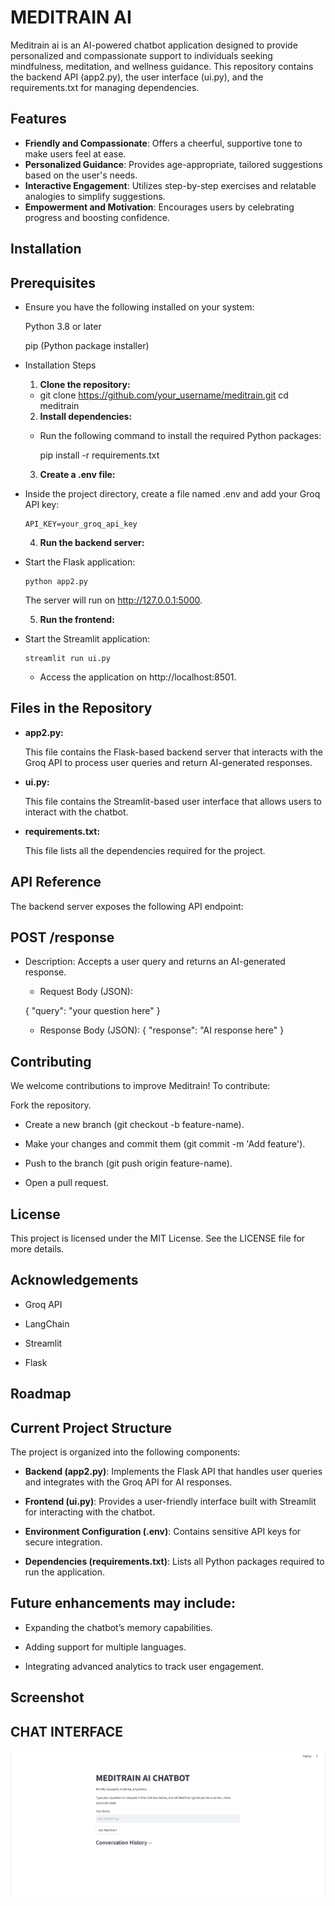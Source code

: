 
# MEDITRAIN AI

Meditrain ai is an AI-powered chatbot application designed to provide personalized and compassionate support to individuals seeking mindfulness, meditation, and wellness guidance. This repository contains the backend API (app2.py), the user interface (ui.py), and the requirements.txt for managing dependencies.


## Features

- **Friendly and Compassionate**: Offers a cheerful, supportive tone to make users feel at ease.
- **Personalized Guidance**: Provides age-appropriate, tailored suggestions based on the user's needs.
- **Interactive Engagement**: Utilizes step-by-step exercises and relatable analogies to simplify suggestions.
- **Empowerment and Motivation**: Encourages users by celebrating progress and boosting confidence.



## Installation


## Prerequisites
- Ensure you have the following installed on your system:

    Python 3.8 or later

    pip (Python package installer)

- Installation Steps

   1) **Clone the repository:**

   - git clone https://github.com/your_username/meditrain.git
          cd meditrain

   2) **Install dependencies:**
   - Run the following command to install the required Python packages:

      pip install -r requirements.txt

   3) **Create a .env file:**
- Inside the project directory, create a file named .env and add your Groq API key:

      API_KEY=your_groq_api_key

   4) **Run the backend server:**
- Start the Flask application:

      python app2.py

    The server will run on http://127.0.0.1:5000.

  5) **Run the frontend:**
- Start the Streamlit application:

      streamlit run ui.py

   - Access the application on http://localhost:8501.

## Files in the Repository

- **app2.py:**

  This file contains the Flask-based backend server that interacts with the Groq API to process user queries and return AI-generated responses.

- **ui.py:**

  This file contains the Streamlit-based user interface that allows users to interact with the chatbot.

- **requirements.txt:**

  This file lists all the dependencies required for the project.
    
## API Reference

The backend server exposes the following API endpoint:

## POST /response
- Description: Accepts a user query and returns an AI-generated response.

  - Request Body (JSON):

  {
  "query": "your question here"
  }

   - Response Body (JSON):
  {
  "response": "AI response here"
  }
## Contributing

We welcome contributions to improve Meditrain! To contribute:

Fork the repository.

- Create a new branch (git checkout -b feature-name).

- Make your changes and commit them (git commit -m 'Add feature').

- Push to the branch (git push origin feature-name).

- Open a pull request.


## License

This project is licensed under the MIT License. See the LICENSE file for more details.


## Acknowledgements

 - Groq API

- LangChain

- Streamlit

- Flask

## Roadmap

## Current Project Structure

The project is organized into the following components:

- **Backend (app2.py)**: Implements the Flask API that handles user queries and integrates with the Groq API for AI responses.

- **Frontend (ui.py)**: Provides a user-friendly interface built with Streamlit for interacting with the chatbot.

- **Environment Configuration (.env)**: Contains sensitive API keys for secure integration.

- **Dependencies (requirements.txt)**: Lists all Python packages required to run the application.

## Future enhancements may include:

- Expanding the chatbot’s memory capabilities.

- Adding support for multiple languages.

- Integrating advanced analytics to track user engagement.


## Screenshot
## CHAT INTERFACE
![Screenshot](https://github.com/LAHARI849/MEDITRAINAI/blob/b50b8a7382a31319706ee95951f18ab08d9685c0/frontend/Screenshot%20(73).png)

